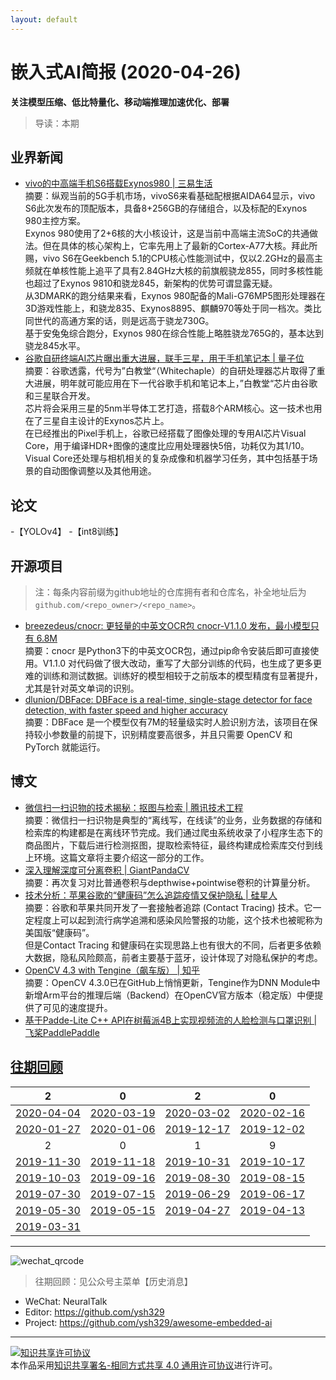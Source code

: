 ```yaml
---
layout: default
---
```


# 嵌入式AI简报 (2020-04-26)

**关注模型压缩、低比特量化、移动端推理加速优化、部署**  

> 导读：本期

## 业界新闻

- [vivo的中高端手机S6搭载Exynos980 | 三易生活](https://mp.weixin.qq.com/s/ieBCdM_hC8IoztZLzzCZCA)  
摘要：纵观当前的5G手机市场，vivoS6来看基础配根据AIDA64显示，vivo S6此次发布的顶配版本，具备8+256GB的存储组合，以及标配的Exynos 980主控方案。  
Exynos 980使用了2+6核的大小核设计，这是当前中高端主流SoC的共通做法。但在具体的核心架构上，它率先用上了最新的Cortex-A77大核。拜此所赐，vivo S6在Geekbench 5.1的CPU核心性能测试中，仅以2.2GHz的最高主频就在单核性能上追平了具有2.84GHz大核的前旗舰骁龙855，同时多核性能也超过了Exynos 9810和骁龙845，新架构的优势可谓显露无疑。  
从3DMARK的跑分结果来看，Exynos 980配备的Mali-G76MP5图形处理器在3D游戏性能上，和骁龙835、Exynos8895、麒麟970等处于同一档次。类比同世代的高通方案的话，则是远高于骁龙730G。  
基于安兔兔综合跑分，Exynos 980在综合性能上略胜骁龙765G的，基本达到骁龙845水平。  
- [谷歌自研终端AI芯片曝出重大进展，联手三星，用于手机笔记本 | 量子位](https://mp.weixin.qq.com/s/ef_P2dofxPeTKyghBe1aSw)  
摘要：谷歌透露，代号为”白教堂“（Whitechaple）的自研处理器芯片取得了重大进展，明年就可能应用在下一代谷歌手机和笔记本上，”白教堂“芯片由谷歌和三星联合开发。  
芯片将会采用三星的5nm半导体工艺打造，搭载8个ARM核心。这一技术也用在了三星自主设计的Exynos芯片上。  
在已经推出的Pixel手机上，谷歌已经搭载了图像处理的专用AI芯片Visual Core，用于编译HDR+图像的速度比应用处理器快5倍，功耗仅为其1/10。Visual Core还处理与相机相关的复杂成像和机器学习任务，其中包括基于场景的自动图像调整以及其他用途。  

## 论文

-【YOLOv4】
-【int8训练】

## 开源项目

> 注：每条内容前缀为github地址的仓库拥有者和仓库名，补全地址后为`github.com/<repo_owner>/<repo_name>`。

- [breezedeus/cnocr: 更轻量的中英文OCR包 cnocr-V1.1.0 发布，最小模型只有 6.8M](https://zhuanlan.zhihu.com/p/134115239)  
摘要：cnocr 是Python3下的中英文OCR包，通过pip命令安装后即可直接使用。V1.1.0 对代码做了很大改动，重写了大部分训练的代码，也生成了更多更难的训练和测试数据。训练好的模型相较于之前版本的模型精度有显著提升，尤其是针对英文单词的识别。  
- [dlunion/DBFace: DBFace is a real-time, single-stage detector for face detection, with faster speed and higher accuracy](https://github.com/dlunion/DBFace)  
摘要：DBFace 是一个模型仅有7M的轻量级实时人脸识别方法，该项目在保持较小参数量的前提下，识别精度要高很多，并且只需要 OpenCV 和 PyTorch 就能运行。

## 博文

- [微信扫一扫识物的技术揭秘：抠图与检索 | 腾讯技术工程](https://mp.weixin.qq.com/s/W8YlrSyM7K84-_jwiD6E7g)  
摘要：微信扫一扫识物是典型的“离线写，在线读”的业务，业务数据的存储和检索库的构建都是在离线环节完成。我们通过爬虫系统收录了小程序生态下的商品图片，下载后进行检测抠图，提取检索特征，最终构建成检索库交付到线上环境。这篇文章将主要介绍这一部分的工作。  
- [深入理解深度可分离卷积 | GiantPandaCV](https://mp.weixin.qq.com/s/IZ-nbrCL8-9w32RSYeP_bg)  
摘要：再次复习对比普通卷积与depthwise+pointwise卷积的计算量分析。  
- [技术分析：苹果谷歌的“健康码”怎么追踪疫情又保护隐私 | 硅星人](https://mp.weixin.qq.com/s/_Jsbn-mtS_jfhQhWTnQwyw)  
摘要：谷歌和苹果共同开发了一套接触者追踪 (Contact Tracing) 技术。它一定程度上可以起到流行病学追溯和感染风险警报的功能，这个技术也被昵称为美国版“健康码”。  
但是Contact Tracing 和健康码在实现思路上也有很大的不同，后者更多依赖大数据，隐私风险颇高，前者主要基于蓝牙，设计体现了对隐私保护的考虑。  
- [OpenCV 4.3 with Tengine（飙车版） | 知乎](https://zhuanlan.zhihu.com/p/125717458)  
摘要：OpenCV 4.3.0已在GitHub上悄悄更新，Tengine作为DNN Module中新增Arm平台的推理后端（Backend）在OpenCV官方版本（稳定版）中便提供了可见的速度提升。  
- [基于Padde-Lite C++ API在树莓派4B上实现视频流的人脸检测与口罩识别 | 飞桨PaddlePaddle](https://mp.weixin.qq.com/s/xlzL4KHvwxE8bk-TsnAm7Q)  


## [往期回顾](https://github.com/ysh329/awesome-embedded-ai)

| 2 | 0 | 2 | 0 |
|:---:|:---:|:---:|:---:|
| [2020-04-04](../embedded-ai-report/2020-04-04.md) | [2020-03-19](../embedded-ai-report/2020-03-19.md) | [2020-03-02](../embedded-ai-report/2020-03-02.md) | [2020-02-16](../embedded-ai-report/2020-02-16.md) |  
| [2020-01-27](../embedded-ai-report/2020-01-27.md) | [2020-01-06](../embedded-ai-report/2020-01-06.md) | [2019-12-17](../embedded-ai-report/2019-12-17.md)  |  [2019-12-02](../embedded-ai-report/2019-12-02.md) |
| 2 | 0 | 1 | 9 |  
| [2019-11-30](../embedded-ai-report/2019-11-30.md) | [2019-11-18](../embedded-ai-report/2019-11-18.md) | [2019-10-31](../embedded-ai-report/2019-10-31.md)  |  [2019-10-17](../embedded-ai-report/2019-10-17.md) |  
| [2019-10-03](../embedded-ai-report/2019-10-03.md) | [2019-09-16](../embedded-ai-report/2019-09-16.md) | [2019-08-30](../embedded-ai-report/2019-08-30.md)  |  [2019-08-15](../embedded-ai-report/2019-08-15.md) |  
| [2019-07-30](../embedded-ai-report/2019-07-30.md) | [2019-07-15](../embedded-ai-report/2019-07-15.md) | [2019-06-29](../embedded-ai-report/2019-06-29.md)  |  [2019-06-17](../embedded-ai-report/2019-06-17.md) |  
| [2019-05-30](../embedded-ai-report/2019-05-30.md) | [2019-05-15](../embedded-ai-report/2019-05-15.md) | [2019-04-27](../embedded-ai-report/2019-04-27.md)  |  [2019-04-13](../embedded-ai-report/2019-04-13.md) |  
| [2019-03-31](../embedded-ai-report/2019-03-31.md) | | |  

----

![wechat_qrcode](../wechat_qrcode.jpg)

> 往期回顾：见公众号主菜单【历史消息】
- WeChat: NeuralTalk  
- Editor: https://github.com/ysh329  
- Project: https://github.com/ysh329/awesome-embedded-ai  

----

<a rel="license" href="http://creativecommons.org/licenses/by-sa/4.0/"><img alt="知识共享许可协议" style="border-width:0" src="https://i.creativecommons.org/l/by-sa/4.0/88x31.png" /></a><br />本作品采用<a rel="license" href="http://creativecommons.org/licenses/by-sa/4.0/">知识共享署名-相同方式共享 4.0 通用许可协议</a>进行许可。

